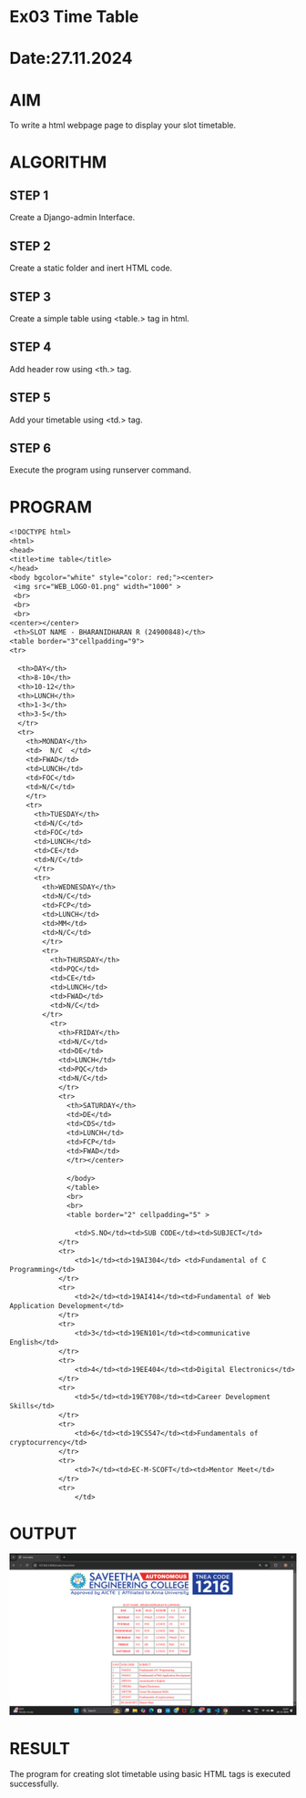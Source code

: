 # Ex03 Time Table
# Date:27.11.2024
# AIM
To write a html webpage page to display your slot timetable.

# ALGORITHM
## STEP 1
Create a Django-admin Interface.

## STEP 2
Create a static folder and inert HTML code.

## STEP 3
Create a simple table using <table.> tag in html.

## STEP 4
Add header row using <th.> tag.

## STEP 5
Add your timetable using <td.> tag.

## STEP 6
Execute the program using runserver command.

# PROGRAM
```
<!DOCTYPE html>
<html>
<head>
<title>time table</title>
</head>
<body bgcolor="white" style="color: red;"><center>
 <img src="WEB_LOGO-01.png" width="1000" >  
 <br>
 <br>
 <br>
<center></center>
 <th>SLOT NAME - BHARANIDHARAN R (24900848)</th>
<table border="3"cellpadding="9">
<tr>
  
  <th>DAY</th>
  <th>8-10</th>
  <th>10-12</th>
  <th>LUNCH</th>
  <th>1-3</th>
  <th>3-5</th>
  </tr>
  <tr>
    <th>MONDAY</th>
    <td>  N/C  </td>
    <td>FWAD</td>
    <td>LUNCH</td>
    <td>FOC</td>
    <td>N/C</td>
    </tr>
    <tr>
      <th>TUESDAY</th>
      <td>N/C</td>
      <td>FOC</td>
      <td>LUNCH</td>
      <td>CE</td>
      <td>N/C</td>
      </tr>
      <tr>
        <th>WEDNESDAY</th>
        <td>N/C</td>
        <td>FCP</td>
        <td>LUNCH</td>
        <td>MM</td>
        <td>N/C</td>
        </tr>
        <tr>
          <th>THURSDAY</th>
          <td>PQC</td>
          <td>CE</td>
          <td>LUNCH</td>
          <td>FWAD</td>
          <td>N/C</td>
        </tr>
          <tr>
            <th>FRIDAY</th>
            <td>N/C</td>
            <td>DE</td>
            <td>LUNCH</td>
            <td>PQC</td>
            <td>N/C</td>
            </tr>
            <tr>
              <th>SATURDAY</th>
              <td>DE</td>
              <td>CDS</td>
              <td>LUNCH</td>
              <td>FCP</td>
              <td>FWAD</td>
              </tr></center>

              </body>
              </table>
              <br>
              <br>
              <table border="2" cellpadding="5" >
                
                <td>S.NO</td><td>SUB CODE</td><td>SUBJECT</td>
            </tr>
            <tr> 
                <td>1</td><td>19AI304</td> <td>Fundamental of C Programming</td>
            </tr>
            <tr>
                <td>2</td><td>19AI414</td><td>Fundamental of Web Application Development</td>
            </tr>
            <tr>
                <td>3</td><td>19EN101</td><td>communicative English</td>
            </tr>
            <tr>
                <td>4</td><td>19EE404</td><td>Digital Electronics</td>
            </tr>
            <tr>
                <td>5</td><td>19EY708</td><td>Career Development Skills</td>
            </tr>
            <tr>
                <td>6</td><td>19CS547</td><td>Fundamentals of cryptocurrency</td>
            </tr>
            <tr>
                <td>7</td><td>EC-M-SCOFT</td><td>Mentor Meet</td>
            </tr>
            <tr>
                </td>
```
# OUTPUT
![alt text](<Screenshot (7).png>)
# RESULT
The program for creating slot timetable using basic HTML tags is executed successfully.
